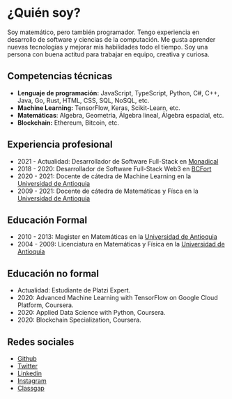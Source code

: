 # ¿Quién soy?


Soy matemático, pero también programador. Tengo experiencia en desarrollo de software y ciencias de la computación. Me gusta aprender nuevas tecnologías y mejorar mis habilidades todo el tiempo. Soy una persona con buena actitud para trabajar en equipo, creativa y curiosa.

## Competencias técnicas

* **Lenguaje de programación:** JavaScript, TypeScript, Python, C#, C++, Java, Go, Rust, HTML, CSS, SQL, NoSQL, etc.
* **Machine Learning:** TensorFlow, Keras, Scikit-Learn, etc.
* **Matemáticas**: Algebra, Geometría, Álgebra lineal, Álgebra espacial, etc.
* **Blockchain:** Ethereum, Bitcoin, etc.

## Experiencia profesional

* 2021 - Actualidad: Desarrollador de Software Full-Stack en [Monadical](https://monadical.com)
* 2018 - 2020: Desarrollador de Software Full-Stack Web3 en [BCFort](https://www.bcfort.com/)
* 2020 - 2021: Docente de cátedra de Machine Learning en la [Universidad de Antioquia](https://www.udea.edu.co/)
* 2009 - 2021: Docente de cátedra de Matemáticas y Físca en la [Universidad de Antioquia](https://www.udea.edu.co/)

## Educación Formal

* 2010 - 2013: Magister en Matemáticas en la [Universidad de Antioquia](https://www.udea.edu.co/)
* 2004 - 2009: Licenciatura en Matemáticas y Física en la [Universidad de Antioquia](https://www.udea.edu.co/)

## Educación no formal

* Actualidad: Estudiante de Platzi Expert.
* 2020: Advanced Machine Learning with TensorFlow on Google Cloud Platform, Coursera.
* 2020: Applied Data Science with Python, Coursera.
* 2020: Blockchain Specialization, Coursera.

## Redes sociales

  * [Github](https://github.com/asanchezyali)
  * [Twitter](https://twitter.com/asanchezyali)
  * [Linkedin](https://www.linkedin.com/in/asanchezyali/)
  * [Instagram](https://www.instagram.com/asanchezyali/)
  * [Classgap](https://www.classgap.com/es-co/tutor/alejandro-sanchez-yali)
